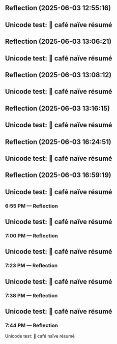 

## Reflection (2025-06-03 12:55:16)

Unicode test: 🎉 café naïve résumé
---


## Reflection (2025-06-03 13:06:21)

Unicode test: 🎉 café naïve résumé
---


## Reflection (2025-06-03 13:08:12)

Unicode test: 🎉 café naïve résumé
---


## Reflection (2025-06-03 13:16:15)

Unicode test: 🎉 café naïve résumé
---


## Reflection (2025-06-03 16:24:51)

Unicode test: 🎉 café naïve résumé
---


## Reflection (2025-06-03 16:59:19)

Unicode test: 🎉 café naïve résumé
---


### 6:55 PM — Reflection

Unicode test: 🎉 café naïve résumé
---


### 7:00 PM — Reflection

Unicode test: 🎉 café naïve résumé
---


### 7:23 PM — Reflection

Unicode test: 🎉 café naïve résumé
---


### 7:38 PM — Reflection

Unicode test: 🎉 café naïve résumé
---


### 7:44 PM — Reflection

Unicode test: 🎉 café naïve résumé